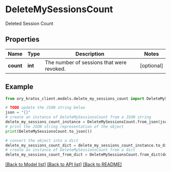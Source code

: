 # DeleteMySessionsCount

Deleted Session Count

## Properties

Name | Type | Description | Notes
------------ | ------------- | ------------- | -------------
**count** | **int** | The number of sessions that were revoked. | [optional] 

## Example

```python
from ory_kratos_client.models.delete_my_sessions_count import DeleteMySessionsCount

# TODO update the JSON string below
json = "{}"
# create an instance of DeleteMySessionsCount from a JSON string
delete_my_sessions_count_instance = DeleteMySessionsCount.from_json(json)
# print the JSON string representation of the object
print(DeleteMySessionsCount.to_json())

# convert the object into a dict
delete_my_sessions_count_dict = delete_my_sessions_count_instance.to_dict()
# create an instance of DeleteMySessionsCount from a dict
delete_my_sessions_count_from_dict = DeleteMySessionsCount.from_dict(delete_my_sessions_count_dict)
```
[[Back to Model list]](../README.md#documentation-for-models) [[Back to API list]](../README.md#documentation-for-api-endpoints) [[Back to README]](../README.md)


